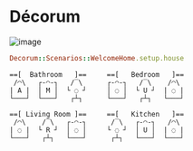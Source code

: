 # Décorum

![image](https://github.com/user-attachments/assets/a857f192-499b-4416-98f3-99a607a17443)

```ruby
Decorum::Scenarios::WelcomeHome.setup.house
```
```
==[  Bathroom   ]==     ==[   Bedroom   ]==
 /◠\   ┌-◠-┐   /‾\      ┌-◠-┐   /‾\    /◠\ 
| A |  │ M │  └ ◌ ┘     │ ◌ │  └ U ┘  | ◌ |
└───┘  └───┘   ┌┴┐      └───┘   ┌┴┐   └───┘

==[ Living Room ]==     ==[   Kitchen   ]==
 /◠\    /‾\   ┌-◠-┐      /‾\   ┌-◠-┐   /◠\ 
| ◌ |  └ R ┘  │ ◌ │     └ ◌ ┘  │ U │  | ◌ |
└───┘   ┌┴┐   └───┘      ┌┴┐   └───┘  └───┘
```